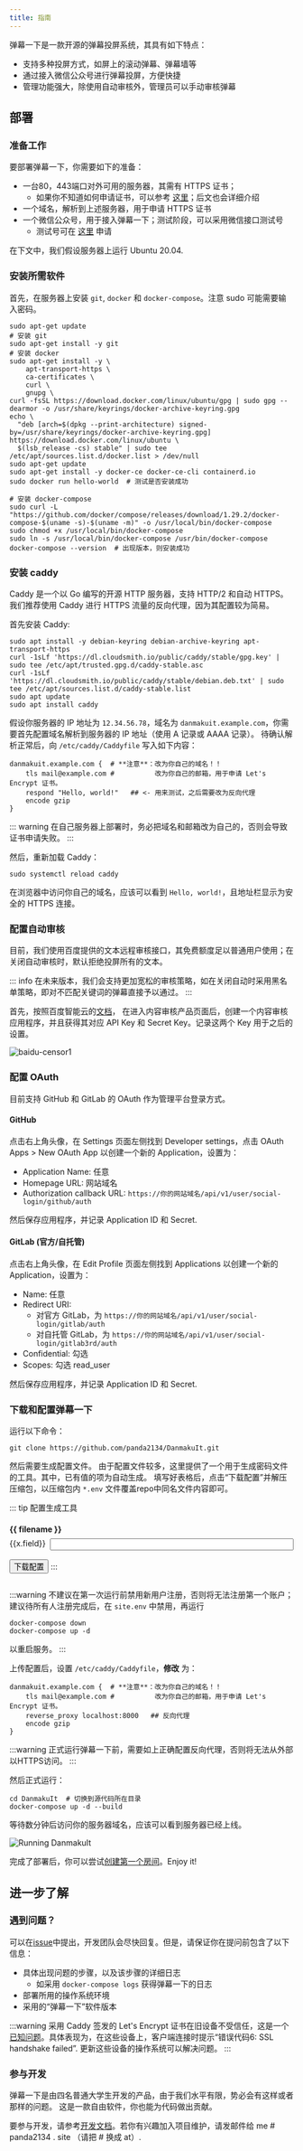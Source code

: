 ```yaml
---
title: 指南
---
```



<script setup>
import env from '../envfile.json'
import { ref, computed, onMounted } from 'vue'
import JSZip from 'jszip'
import arrayToHex from 'array-buffer-to-hex'

const envModel = ref(env)
const fileList = computed(() => Object.keys(envModel.value))

onMounted(() => {
    for (const [k, xs] of Object.entries(envModel.value)) {
        for (const v of xs) {
            if (v.type === 'rand') {
                const randArray = new Uint8Array(v.len / 2)  // v.len is count of hex digits, /2 to get byte count
                crypto.getRandomValues(randArray)
                v.value = arrayToHex(randArray)
            }
        }
    }
})

const createConfigZip = async () => {
    const zip = new JSZip()
    for (const [k, xs] of Object.entries(envModel.value)) {
        const result = ['# Generated with DanmakuIt Envfile Generator']
        for (const v of xs) {
            result.push(`${v.name}=${v.value}`)
        }
        zip.file(k, result.join('\n'))
    }
    const zipBlob = await zip.generateAsync({ type: 'blob' })
    const { saveAs } = await import('save-as')
    saveAs(zipBlob, 'envfile.zip')
}
</script>

弹幕一下是一款开源的弹幕投屏系统，其具有如下特点：

- 支持多种投屏方式，如屏上的滚动弹幕、弹幕墙等
- 通过接入微信公众号进行弹幕投屏，方便快捷
- 管理功能强大，除使用自动审核外，管理员可以手动审核弹幕

## 部署

### 准备工作

要部署弹幕一下，你需要如下的准备：

- 一台80，443端口对外可用的服务器，其需有 HTTPS 证书；
    - 如果你不知道如何申请证书，可以参考 [这里](https://caddyserver.com/docs/automatic-https)；后文也会详细介绍
- 一个域名，解析到上述服务器，用于申请 HTTPS 证书
- 一个微信公众号，用于接入弹幕一下；测试阶段，可以采用微信接口测试号
    - 测试号可在 [这里](https://mp.weixin.qq.com/debug/cgi-bin/sandbox?t=sandbox/login) 申请

在下文中，我们假设服务器上运行 Ubuntu 20.04.

### 安装所需软件

首先，在服务器上安装 `git`, `docker` 和 `docker-compose`。注意 sudo 可能需要输入密码。

```shell
sudo apt-get update
# 安装 git
sudo apt-get install -y git
# 安装 docker
sudo apt-get install -y \
    apt-transport-https \
    ca-certificates \
    curl \
    gnupg \
curl -fsSL https://download.docker.com/linux/ubuntu/gpg | sudo gpg --dearmor -o /usr/share/keyrings/docker-archive-keyring.gpg
echo \
  "deb [arch=$(dpkg --print-architecture) signed-by=/usr/share/keyrings/docker-archive-keyring.gpg] https://download.docker.com/linux/ubuntu \
  $(lsb_release -cs) stable" | sudo tee /etc/apt/sources.list.d/docker.list > /dev/null
sudo apt-get update
sudo apt-get install -y docker-ce docker-ce-cli containerd.io
sudo docker run hello-world  # 测试是否安装成功

# 安装 docker-compose
sudo curl -L "https://github.com/docker/compose/releases/download/1.29.2/docker-compose-$(uname -s)-$(uname -m)" -o /usr/local/bin/docker-compose
sudo chmod +x /usr/local/bin/docker-compose
sudo ln -s /usr/local/bin/docker-compose /usr/bin/docker-compose
docker-compose --version  # 出现版本，则安装成功
```

### 安装 caddy

Caddy 是一个以 Go 编写的开源 HTTP 服务器，支持 HTTP/2 和自动 HTTPS。
我们推荐使用 Caddy 进行 HTTPS 流量的反向代理，因为其配置较为简易。

首先安装 Caddy:

```shell
sudo apt install -y debian-keyring debian-archive-keyring apt-transport-https
curl -1sLf 'https://dl.cloudsmith.io/public/caddy/stable/gpg.key' | sudo tee /etc/apt/trusted.gpg.d/caddy-stable.asc
curl -1sLf 'https://dl.cloudsmith.io/public/caddy/stable/debian.deb.txt' | sudo tee /etc/apt/sources.list.d/caddy-stable.list
sudo apt update
sudo apt install caddy
```

假设你服务器的 IP 地址为 `12.34.56.78`，域名为 `danmakuit.example.com`，你需要首先配置域名解析到服务器的 IP 地址（使用 A 记录或 AAAA 记录）。
待确认解析正常后，向 `/etc/caddy/Caddyfile` 写入如下内容：

```caddyfile{2-4}
danmakuit.example.com {  # **注意**：改为你自己的域名！！
    tls mail@example.com #          改为你自己的邮箱，用于申请 Let's Encrypt 证书。
    respond "Hello, world!"   ## <- 用来测试，之后需要改为反向代理
    encode gzip
}
```

::: warning
在自己服务器上部署时，务必把域名和邮箱改为自己的，否则会导致证书申请失败。
:::

然后，重新加载 Caddy：

```shell
sudo systemctl reload caddy
```

在浏览器中访问你自己的域名，应该可以看到 `Hello, world!`，且地址栏显示为安全的 HTTPS 连接。

### 配置自动审核

目前，我们使用百度提供的文本远程审核接口，其免费额度足以普通用户使用；在关闭自动审核时，默认拒绝投屏所有的文本。

::: info
在未来版本，我们会支持更加宽松的审核策略，如在关闭自动时采用黑名单策略，即对不匹配关键词的弹幕直接予以通过。
:::

首先，按照百度智能云的[文档](https://ai.baidu.com/ai-doc/REFERENCE/Ck3dwjgn3)，
在进入内容审核产品页面后，创建一个内容审核应用程序，并且获得其对应 API Key 和 Secret Key。记录这两个 Key 用于之后的设置。

![baidu-censor1](./assets/baidu-censor1.png)

### 配置 OAuth

目前支持 GitHub 和 GitLab 的 OAuth 作为管理平台登录方式。

#### GitHub

点击右上角头像，在 Settings 页面左侧找到 Developer settings，点击 OAuth Apps > New OAuth App 以创建一个新的 Application，设置为：

- Application Name: 任意
- Homepage URL: 网站域名
- Authorization callback URL: `https://你的网站域名/api/v1/user/social-login/github/auth`

然后保存应用程序，并记录 Application ID 和 Secret.

#### GitLab (官方/自托管)

点击右上角头像，在 Edit Profile 页面左侧找到 Applications 以创建一个新的 Application，设置为：

- Name: 任意
- Redirect URI: 
  - 对官方 GitLab，为 `https://你的网站域名/api/v1/user/social-login/gitlab/auth`
  - 对自托管 GitLab，为 `https://你的网站域名/api/v1/user/social-login/gitlab3rd/auth`
- Confidential: 勾选
- Scopes: 勾选 read_user

然后保存应用程序，并记录 Application ID 和 Secret.

### 下载和配置弹幕一下

运行以下命令：

```shell
git clone https://github.com/panda2134/DanmakuIt.git
```

然后需要生成配置文件。
由于配置文件较多，这里提供了一个用于生成密码文件的工具。其中，已有值的项为自动生成。
填写好表格后，点击“下载配置”并解压压缩包，以压缩包内 `*.env` 文件覆盖repo中同名文件内容即可。

::: tip 配置生成工具
<form action="" v-for="filename in fileList" style="margin: 1rem 0;">
    <h4 style="margin-bottom: 0.5rem;">{{ filename }}</h4>
    <div v-for="x in envModel[filename]" style="display: flex; margin-bottom: 0.3rem;">
        <label :for="x.name" style="margin-right: 0.5rem; flex-grow: 0;">{{x.field}}</label>
        <input v-model="x.value" :name="x.name" style="flex-grow: 1;">
    </div>
</form>
<button @click="createConfigZip" style="margin-bottom: 1em">下载配置</button>
:::

:::warning
不建议在第一次运行前禁用新用户注册，否则将无法注册第一个账户；建议待所有人注册完成后，在 `site.env` 中禁用，再运行
```shell
docker-compose down
docker-compose up -d
```
以重启服务。
:::

上传配置后，设置 `/etc/caddy/Caddyfile`，**修改** 为：

```caddyfile{3}
danmakuit.example.com {  # **注意**：改为你自己的域名！！
    tls mail@example.com #          改为你自己的邮箱，用于申请 Let's Encrypt 证书。
    reverse_proxy localhost:8000   ## 反向代理
    encode gzip
}
```

:::warning
正式运行弹幕一下前，需要如上正确配置反向代理，否则将无法从外部以HTTPS访问。
:::

然后正式运行：

```shell
cd DanmakuIt  # 切换到源代码所在目录
docker-compose up -d --build
```

等待数分钟后访问你的服务器域名，应该可以看到服务器已经上线。

![Running DanmakuIt](./assets/running.png)

完成了部署后，你可以尝试[创建第一个房间](../documentation/)。Enjoy it!

## 进一步了解
### 遇到问题？

可以在[issue](https://github.com/panda2134/DanmakuIt/issues)中提出，开发团队会尽快回复。但是，请保证你在提问前包含了以下信息：

- 具体出现问题的步骤，以及该步骤的详细日志
    - 如采用 `docker-compose logs` 获得弹幕一下的日志
- 部署所用的操作系统环境
- 采用的“弹幕一下”软件版本

:::warning
采用 Caddy 签发的 Let's Encrypt 证书在旧设备不受信任，这是一个[已知问题](https://letsencrypt.org/docs/dst-root-ca-x3-expiration-september-2021/)。具体表现为，在这些设备上，客户端连接时提示“错误代码6: SSL handshake failed”.
更新这些设备的操作系统可以解决问题。
:::

### 参与开发

弹幕一下是由四名普通大学生开发的产品，由于我们水平有限，势必会有这样或者那样的问题。
这是一款自由软件，你也能为代码做出贡献。

要参与开发，请参考[开发文档](../development/index.md)。若你有兴趣加入项目维护，请发邮件给 me # panda2134 . site （请把 # 换成 at）.